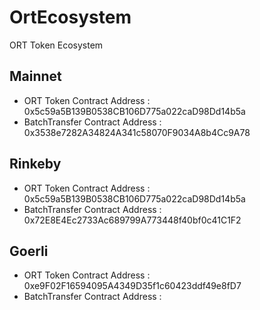 # OrtEcosystem
ORT Token Ecosystem

## Mainnet
- ORT Token Contract Address : 0x5c59a5B139B0538CB106D775a022caD98Dd14b5a
- BatchTransfer Contract Address : 0x3538e7282A34824A341c58070F9034A8b4Cc9A78

## Rinkeby
- ORT Token Contract Address : 0x5c59a5B139B0538CB106D775a022caD98Dd14b5a
- BatchTransfer Contract Address : 0x72E8E4Ec2733Ac689799A773448f40bf0c41C1F2

## Goerli
- ORT Token Contract Address : 0xe9F02F16594095A4349D35f1c60423ddf49e8fD7
- BatchTransfer Contract Address : <none>
